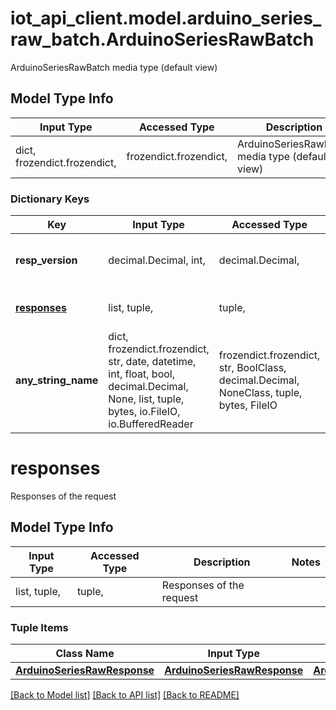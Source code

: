 # iot_api_client.model.arduino_series_raw_batch.ArduinoSeriesRawBatch

ArduinoSeriesRawBatch media type (default view)

## Model Type Info
Input Type | Accessed Type | Description | Notes
------------ | ------------- | ------------- | -------------
dict, frozendict.frozendict,  | frozendict.frozendict,  | ArduinoSeriesRawBatch media type (default view) | 

### Dictionary Keys
Key | Input Type | Accessed Type | Description | Notes
------------ | ------------- | ------------- | ------------- | -------------
**resp_version** | decimal.Decimal, int,  | decimal.Decimal,  | Response version | value must be a 64 bit integer
**[responses](#responses)** | list, tuple,  | tuple,  | Responses of the request | 
**any_string_name** | dict, frozendict.frozendict, str, date, datetime, int, float, bool, decimal.Decimal, None, list, tuple, bytes, io.FileIO, io.BufferedReader | frozendict.frozendict, str, BoolClass, decimal.Decimal, NoneClass, tuple, bytes, FileIO | any string name can be used but the value must be the correct type | [optional]

# responses

Responses of the request

## Model Type Info
Input Type | Accessed Type | Description | Notes
------------ | ------------- | ------------- | -------------
list, tuple,  | tuple,  | Responses of the request | 

### Tuple Items
Class Name | Input Type | Accessed Type | Description | Notes
------------- | ------------- | ------------- | ------------- | -------------
[**ArduinoSeriesRawResponse**](ArduinoSeriesRawResponse.md) | [**ArduinoSeriesRawResponse**](ArduinoSeriesRawResponse.md) | [**ArduinoSeriesRawResponse**](ArduinoSeriesRawResponse.md) |  | 

[[Back to Model list]](../../README.md#documentation-for-models) [[Back to API list]](../../README.md#documentation-for-api-endpoints) [[Back to README]](../../README.md)

